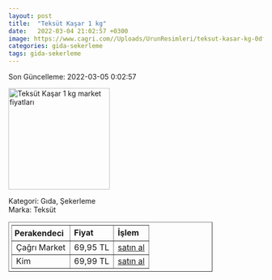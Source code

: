 ```yaml
---
layout: post
title:  "Teksüt Kaşar 1 kg"
date:   2022-03-04 21:02:57 +0300
image: https://www.cagri.com//Uploads/UrunResimleri/teksut-kasar-kg-0df096.jpg
categories: gida-sekerleme
tags: gida-sekerleme
---
```


Son Güncelleme: 2022-03-05 0:02:57

<img src="https://www.cagri.com//Uploads/UrunResimleri/teksut-kasar-kg-0df096.jpg" width="200" alt="Teksüt Kaşar 1 kg market fiyatları" />

Kategori: Gıda, Şekerleme
<br />
Marka: Teksüt

<table border="1" style="padding: 5px;width:80%;">
  <tr>
    <td style="padding: 5px;"><strong>Perakendeci</strong></td>
    <td><strong>Fiyat</strong></td>
    <td><strong>İşlem</strong></td>
  </tr>
  <tr>
              <td>Çağrı Market</td>
              <td>69,95 TL</td>
              <td><a target="_blank" href="https://www.cagri.com/teksut-kasar-kg">satın al</a></td>
            </tr><tr>
              <td>Kim</td>
              <td>69,99 TL</td>
              <td><a target="_blank" href="https://www.kimgeldi.com/teksut-tost-kasar-peyniri-kg">satın al</a></td>
            </tr>
</table>
